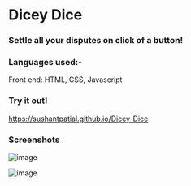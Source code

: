 # Dicey Dice

### Settle all your disputes on click of a button!

### Languages used:-
Front end: HTML, CSS, Javascript

### Try it out!

https://sushantpatial.github.io/Dicey-Dice

### Screenshots

![image](https://user-images.githubusercontent.com/84243683/130368727-b39d3898-78fa-4f4d-b3c2-4bc17d6abe76.png)

![image](https://user-images.githubusercontent.com/84243683/130368739-5a59e231-83dc-4fe4-a7af-877b826cc58b.png)

